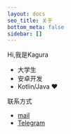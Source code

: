 ```yaml
---
layout: docs
seo_title: 关于
bottom_meta: false
sidebar: []
---
```


Hi,我是Kagura

- 大学生
- 安卓开发
- Kotlin/Java ❤️

联系方式
- [mail](mailto://me@kagurach.uk)
- [Telegram](https://kagurachu.t.me)